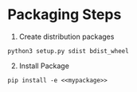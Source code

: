 # Packaging Steps
1. Create distribution packages
```console
python3 setup.py sdist bdist_wheel
```
2. Install Package
```console
pip install -e <<mypackage>>
```
